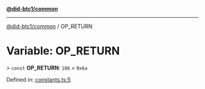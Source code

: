 [**@did-btc1/common**](../README.md)

***

[@did-btc1/common](../globals.md) / OP\_RETURN

# Variable: OP\_RETURN

&gt; `const` **OP\_RETURN**: `106` = `0x6a`

Defined in: [constants.ts:5](https://github.com/dcdpr/did-btc1-js/blob/4ab6f9915d95beed9bc633644c9db1539395f512/packages/common/src/constants.ts#L5)
